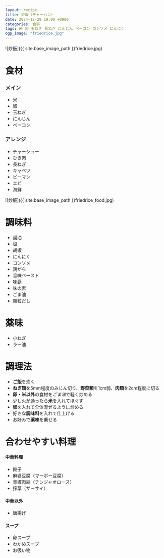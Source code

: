 ```yaml
---
layout: recipe
title: 炒飯（チャーハン）
date: 2024-12-29 19:00 +0900
categories: 食事
tags: 米 卵 玉ねぎ 長ねぎ にんじん ベーコン コンソメ にんにく
ogp_image: "friedrice.jpg"
---
```

![炒飯]({{ site.base_image_path }}friedrice.jpg)

# 食材
### メイン
- 米
- 卵
- 玉ねぎ
- にんじん
- ベーコン

### アレンジ
- チャーシュー
- ひき肉
- 長ねぎ
- キャベツ
- ピーマン
- エビ
- 海鮮

![炒飯]({{ site.base_image_path }}friedrice_food.jpg)

# 調味料
- 醤油
- 塩
- 胡椒
- にんにく
- コンソメ
- 鶏がら
- 香味ペースト
- 味覇
- 味の素
- ごま油
- 顆粒だし

# 薬味
- 小ねぎ
- ラー油

# 調理法
- **ご飯**を炊く
- **ねぎ類**を5mm程度のみじん切り、**野菜類**を1cm弱、**肉類**を2cm程度に切る
- **卵・米以外**の食材を*ごま油*で軽く炒める
- 少し火が通ったら**米**を入れてほぐす
- **卵**を入れて全体混ぜるように炒める
- 好きな**調味料**を入れて仕上げる
- お好みで**薬味**を乗せる

# 合わせやすい料理
#### 中華料理
- 餃子
- 麻婆豆腐（マーボー豆腐）
- 青椒肉絲（チンジャオロース）
- 搾菜（ザーサイ）

#### 中華以外
- 唐揚げ

#### スープ
- 卵スープ
- わかめスープ
- お吸い物